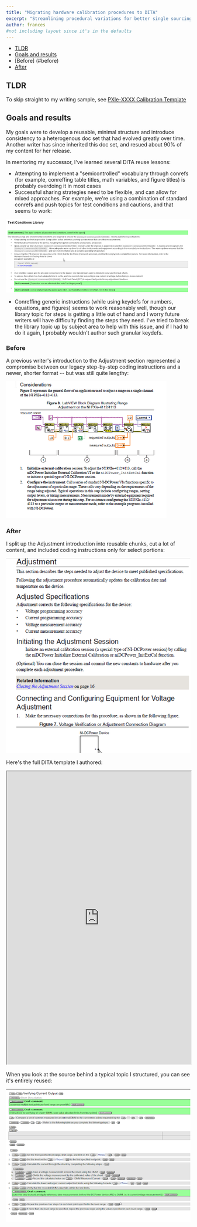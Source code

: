 ```yaml
---
title: "Migrating hardware calibration procedures to DITA"
excerpt: "Streamlining procedural variations for better single sourcing"
author: frances
#not including layout since it's in the defaults
---
```


<!-- toc -->
- [TLDR](#tldr)
- [Goals and results](#goals-and-results)
- [Before] (#before)
- [After](#after)
<!-- tocstop -->


## TLDR
To skip straight to my writing sample, see [PXIe-XXXX Calibration Template](https://drive.google.com/file/d/18uNb2zUvpzIL6pAgSWgZONeIRnX6vWtn/preview)


## Goals and results

My goals were to develop a reusable, minimal structure and introduce consistency to a heterogenous doc set that had evolved greatly over time.
Another writer has since inherited this doc set, and resued about 90% of my content for her release.


In mentoring my successor, I've learned several DITA reuse lessons:

- Attempting to implement a "semicontrolled" vocabulary through conrefs (for example, conreffing table titles, math variables, and figure titles) is probably overdoing it in most cases
- Successful sharing strategies need to be flexible, and can allow for mixed approaches. For example, we're using a combination of standard conrefs and push topics for test conditions and cautions, and that seems to work:

![conditions library](/assets/images/portfolio/dita_reuse_test_conditions_library.png)

- Conreffing generic instructions (while using keydefs for numbers, equations, and figures) seems to work reasonably well, though our library topic for steps is getting a little out of hand and I worry future writers will have difficulty finding the steps they need. I've tried to break the library topic  up by subject area to help with this issue, and if I had to do it again, I probably wouldn't author such granular keydefs.



### Before 

  A previous writer's introduction to the Adjustment section represented a compromise between our legacy step-by-step coding instructions and a newer, shorter format -- but was still quite lengthy:

  ![Before](/assets/images/portfolio/dita_reuse_adjust_before.png)

### After 

I split up the Adjustment introduction into reusable chunks, cut a lot of content, and included coding instructions only for select portions: 



  ![Before](/assets/images/portfolio/dita_reuse_adjust_after.png)
  
 
Here's the full DITA template I authored:

<iframe src="https://drive.google.com/file/d/18uNb2zUvpzIL6pAgSWgZONeIRnX6vWtn/preview" width="100%" height="800em"></iframe>

When you look at the source behind a typical topic I structured, you can see it's entirely reused:



![Conreffed dita topic](/assets/images/portfolio/dita_reuse_verifying_current_output.png)








